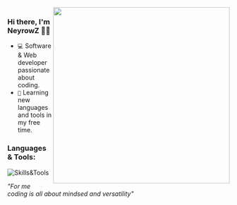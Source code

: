 <img align="right" style="width:400px" src="https://github-readme-stats.vercel.app/api?username=NeyrowZ&show_icons=true&icon_color=ffc700&text_color=8f959e&bg_color=00000000&hide_title=true&hide_border=true"/>

### Hi there, I'm NeyrowZ 🙋‍♂️
- `💻` Software & Web developer passionate about coding.
- `🌱` Learning new languages and tools in my free time.

### Languages & Tools:
![Skills&Tools](https://skillicons.dev/icons?i=java,python,ts,js,html,css,idea,vscode,nodejs,maven,gradle,mongodb,redis,mysql,github,bash,git&perline=6)

<i>"For me coding is all about mindsed and versatility"</i>
